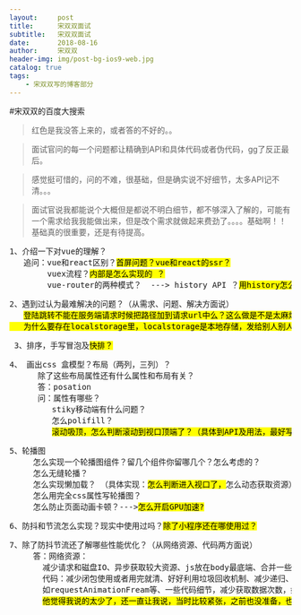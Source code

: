 ```yaml
---
layout:     post
title:      宋双双面试
subtitle:   宋双双面试
date:       2018-08-16
author:     宋双双
header-img: img/post-bg-ios9-web.jpg
catalog: true
tags:
    - 宋双双写的博客部分
---
```


#宋双双的百度大搜索

>红色是我没答上来的，或者答的不好的。。

>面试官问的每一个问题都让精确到API和具体代码或者伪代码，gg了反正最后。

>感觉挺可惜的，问的不难，很基础，但是确实说不好细节，太多API记不清。。。

>面试官说我都能说个大概但是都说不明白细节，都不够深入了解的，可能有一个需求给我我能做出来，但是改个需求就做起来费劲了。。。。基础啊！！基础真的很重要，还是有待提高。

<pre>
1、介绍一下对vue的理解？
   追问：vue和react区别？<mark>首屏问题？vue和react的ssr？</mark>
	    vuex流程？<mark>内部是怎么实现的 ？</mark>
	    vue-router的两种模式？  ---> history API ？<mark>用history怎么跳转？</mark>
</pre>
<pre>
2、遇到过认为最难解决的问题？（从需求、问题、解决方面说）
   <mark>登陆跳转不能在服务端请求时候把路径加到请求url中么？这么做是不是太麻烦了？
   为什么要存在localstorage里，localstorage是本地存储，发给别人别人那不就没有了吗？</mark>
</pre>

<pre>
 3、排序，手写冒泡及<mark>快排？</mark>
</pre>

<pre>
4、 画出css 盒模型？布局（两列，三列）？
      除了这些布局属性还有什么属性和布局有关？
      答：posation 
      问：属性有哪些？
         stiky移动端有什么问题？
         怎么polifill？
         <mark>滚动吸顶，怎么判断滚动到视口顶端了？（具体到API及用法，最好写出来）</mark>
</pre>
<pre>5、轮播图
     怎么实现一个轮播图组件？留几个组件你留哪几个？怎么考虑的？
     怎么无缝轮播？
     怎么实现懒加载？ （具体实现：<mark>怎么判断进入视口了，</mark>怎么动态获取资源）
     怎么用完全css属性写轮播图？
     怎么防止页面动画卡顿？---><mark>怎么开启GPU加速?</mark>
</pre>
<pre>
6、防抖和节流怎么实现？现实中使用过吗？<mark>除了小程序还在哪使用过？</mark>  
</pre>

<pre>
7、除了防抖节流还了解哪些性能优化？（从网络资源、代码两方面说） 
     答：网络资源：
       减少请求和磁盘IO、异步获取较大资源、js放在body最底端、合并一些渲染操作、减少dom操作，比如vue,react操作虚拟dom
       代码：减少闭包使用或者用完就清、好好利用垃圾回收机制、减少递归、递归一定要注意出口、一些css操作比如动画<br>       如requestAnimationFream等、一些代码细节，减少获取数据次数，如var len = arr.length。。。。
       <mark>他觉得我说的太少了，还一直让我说，当时比较紧张，之前也没准备，也想不起来太多了。。。他说好吧。。 </mark> 
</pre>       